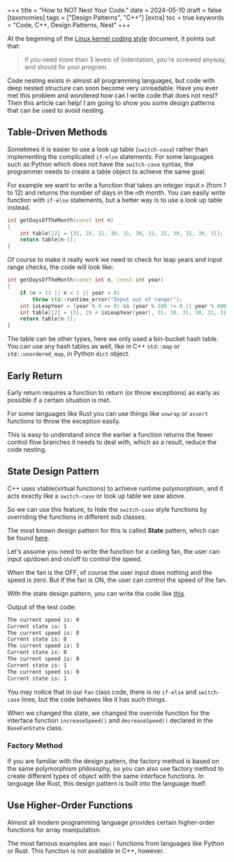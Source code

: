 
+++
title = "How to NOT Nest Your Code."
date = 2024-05-10
draft = false
[taxonomies]
  tags = ["Design Patterns", "C++"]
[extra]
  toc = true
	keywords = "Code, C++, Design Patterns, Nest"
+++

At the beginning of the [Linux kernel coding style](https://www.kernel.org/doc/html/v4.10/process/coding-style.html#:~:text=if%20you%20need%20more%20than%203%20levels%20of%20indentation%2C%20you%E2%80%99re%20screwed%20anyway%2C%20and%20should%20fix%20your%20program.) document, it points out that:

> if you need more than 3 levels of indentation, you’re screwed anyway, and should fix your program.

Code nesting exists in almost all programming languages, but code with deep nested structure can soon become very unreadable. Have you ever met this problem and wondered how can I write code that does not nest? Then this article can help! I am going to show you some design patterns that can be used to avoid nesting.

## Table-Driven Methods

Sometimes it is easier to use a look up table (`switch-case`) rather than implementing the complicated `if-else` statements. For some languages such as Python which does not have the `switch-case` syntax, the programmer needs to create a table object to achieve the same goal.

For example we want to write a function that takes an integer input `n` (from 1 to 12) and returns the number of days in the `n`th month. You can easily write function with `if-else` statements, but a better way is to use a look up table instead.

```cpp
int getDaysOfTheMonth(const int n)
{
	int table[12] = {31, 28, 31, 30, 31, 30, 31, 31, 30, 31, 30, 31};
	return table[n-1];
}
```

Of course to make it really work we need to check for leap years and input range checks, the code will look like:

```cpp
int getDaysOfTheMonth(const int n, const int year)
{
	if (n > 12 || n < 1 || year < 0)
		throw std::runtime_error("Input out of range!");
	int isLeapYear = (year % 4 == 0) && (year % 100 != 0 || year % 400 == 0) ? 1 : 0;
	int table[12] = {31, 28 + isLeapYear(year), 31, 30, 31, 30, 31, 31, 30, 31, 30, 31};
	return table[n-1];
}
```

The table can be other types, here we only used a bin-bucket hash table. You can use any hash tables as well, like in C++ `std::map` or `std::unordered_map`, in Python `dict` object.

## Early Return

Early return requires a function to return (or throw exceptions) as early as possible if a certain situation is met.

For some languages like Rust you can use things like `unwrap` or `assert` functions to throw the exception easily. 

This is easy to understand since the earlier a function returns the fewer control flow branches it needs to deal with, which as a result, reduce the code nesting.

## State Design Pattern

C++ uses vtable(virtual functions) to achieve runtime polymorphism, and it acts exactly like a `switch-case` or look up table we saw above.

So we can use this feature, to hide the `switch-case` style functions by overriding the functions in different sub classes.

The most known design pattern for this is called **State** pattern, which can be found [here](https://refactoring.guru/design-patterns/state).

Let's assume you need to write the function for a ceiling fan, the user can input up/down and on/off to control the speed.

When the fan is the OFF, of course the user input does nothing and the speed is zero. But if the fan is ON, the user can control the speed of the fan.

With the state design pattern, you can write the code like [this](https://godbolt.org/#z:OYLghAFBqd5QCxAYwPYBMCmBRdBLAF1QCcAaPECAMzwBtMA7AQwFtMQByARg9KtQYEAysib0QXACx8BBAKoBnTAAUAHpwAMvAFYTStJg1DIApACYAQuYukl9ZATwDKjdAGFUtAK4sGe1wAyeAyYAHI%2BAEaYxHoADqgKhE4MHt6%2BcQlJAkEh4SxRMVy2mPaOAkIETMQEqT5%2BRXaYDskVVQQ5YZHRegqV1bXpDX3twZ353VwAlLaoXsTI7BwmGgCC5gDMwcjeWADUJutuTr3EmKwH2Mtrq9tMCgq7AGKGHoKYqgRXJgDsVqu7AN2VFoqCYBF2ClimEw6AOf2uK0Bu1iXgitDwyBAVyRADdUHh0Lstqc7pghFCYdQQWDdkxJvtfrsCAg8AoALQXSHQwnWA4AEVpcIZfOxgLxBN2WGQJKU5O5VNB4LpDIsTJZ7M5FMJHPWAqYQp%2BIv%2BYvxhKUBAAWtFUHLKfSfqrmayddguTD9rrdhoAHQaA3fI2Ik0S2LEYLCLUQe2M3roEAoWbgg5uZP7MxmAAqCEwu2Qc1OgghWqJChAabMHpThzVzs13Mrqdj8dctH9gcNcK%2BNwM912FlJzwYrQImC%2Bv1FAMHrxHH12ACo0G8Pp3VhPkaj0Zi14wfLshBmVhnsCrdgB5UKkM%2BPR7ClcIpFT2TvT5mABsu2AmBqT4%2BUZPpwIOYGHnRcZ0%2BdZVQ7Y0AXFM0v2nZ8IEfJdwTnEIAHcEI%2BaNVVA58PQFDCsPAyCAy7IMYLwaovDEXZYKJBhpTOWVI2BRVaXtT0/QgtccSowDaPoqUZTJVjqSVTiBW4%2BFcX4mjaF2HcWD3A8jw/L9h0wP9%2BS9O8Ox41dDJWW5e0Hc9NN2MsUTRDE%2BwHQxNLHGTg0JYlmNE%2BU2JpZVUBxaIwz2B11O/FCo29NzSVtdAIDpNteNNSUmhEqKFW8%2BlfP8gkcyCz8QrAsLhPclLYog29oMUhhd33Q9j1yzS/wy4gAuyxkAKAs9Qji1cA12cpKhHPTuzuB4zOvCyrI3Wz%2ByUQdHO65yYISiKWM88SON6vymqyk8uoouiEsKyKxPYnzNuanbSqgvalJUmrgvq9Kzu2oK2uIYDT2vXbDV6qgqEcgyERMkbDCctdpswWb%2BswOdc3zRgCEhsFRwBh8Xh/cE8OXAG12szcsXKwcIHBxGRxh4JCE0y9kLAhjCGIyZ8b2vMmvhkmtPJ4QoemNdMYICAOfptcHX0%2BF4olZAEEMT96uJhyoZhjDNMmIXx3KpEnQ1dZsGZgsEblpGCN2RWobvJF1fVF1ee9c0rWIG1I2VlGzYBDXLbhwQ2Zdc1iIgcxX1di5ecdhayvvFzkTDQQUpw3N0e9UNw2j3bcQShOo6h7SYwIOMEy8JNDlTcwzDcd3wV6A3WTLIuG2rHXWf1kcXTqjPOKrNwIWz5sGHQVtLrI8r6OWjzKS8iSTzrj2G8wF0h%2BK4PQ5TiVDpWke1uVIKJ71ocoZdZfh%2BikrSPbMjsdWcNdhYJhgl2KNQYJtGUNpzmkdNwFB12REdMJv3UF%2Bymn6Vq/AEKx46RwjPKYOa4QFp2fiOW%2BTtgHegllLMkGcf7byRpA8q0CwFJwQR/UBicW5AIIbPSMABWX0WC9o4MTg7EhtD05I3gSHEByCjCoOYT/P%2BXMGGEKjvQ/BjDYFaWoUiEBZD5SUI0GIwEwi8GsP4SIlha5XrAWkmOPkHBpi0E4OQ3gfhuC8FQJwFMlhrAQlmPMbKZh1g8FIAQTQ2jpgAGsQDrHWN6Dx3ifG%2BNfPoTgkgDFONICYjgvBSwaAcU46YcBYBIDQCwWIdBojkEoIk5J9AYjACkGYPgdARzEFLBACIISIjBCqAAT04PY8pzBiCVNPBEbQTRHFGNIIktgghTwMFoNUjgWhSBYAiF4YAbgxC0FLO0rAl8jDiAGbwfApxmh%2BSmYM94TQ86LEGeGEoIT0QRGIFUjwWAQkEDDCwGpvBNoRASJgPkmBZnAHREYGJfADDAAUAANTwJgdCp4oSGPsfwKOohxBSBkIIRQKh1ALNILoIoBhXmmHMZYfQeAIilkgNMVAsQygMCmcYp6WAsVRmKKUZILhu4DHqKQQIow8gFAyIkfFNLmVZAYB0RlExyWtJaMMNlDQSh8r6m0LlXRCi2AFZ4OoPRhjivGIUaYCgrELAkDovRwS4VhN2KoAAHK%2BNkr5JAfmQMgXYUhvQVggLgQgJA0x2MmLwNpWhJiuPcZ43xXrvH%2BN0RwIJpBDGDLCREkAUSXXaNIHExAIBEwogIGkiAGSUnEFCKwRY%2BrDXGtNeay1ZheAwjtQFPQILhBgvYBC0t0K1AhIRaQdCRzYhXI1RwfRgaQlhNPHneNP1dUGqNSa4AZqLWSCtTfDwSSU0OqmM6mJ7qPFeO9V6gJ/qtXBs4KG8Nc6V35vbdqjd0SFlutIJtRIzhJBAA%3D%3D%3D).

Output of the test code:

```txt
The current speed is: 0
Current state is: 1
The current speed is: 0
Current state is: 0
The current speed is: 5
Current state is: 0
The current speed is: 0
Current state is: 1
The current speed is: 0
Current state is: 1
```

You may notice that in our `Fan` class code, there is no `if-else` and `switch-case` lines, but the code behaves like it has such things.

When we changed the state, we changed the override function for the interface function `increaseSpeed()` and `decreaseSpeed()` declared in the `BaseFanState` class.

### Factory Method

If you are familiar with the design pattern, the factory method is based on the same polymorphism philosophy, so you can also use factory method to create different types of object with the same interface functions. In language like Rust, this design pattern is built into the language itself.

## Use Higher-Order Functions

Almost all modern programming language provides certain higher-order functions for array manipulation.

The most famous examples are `map()` functions from languages like Python or Rust. This function is not available in C++, however.

